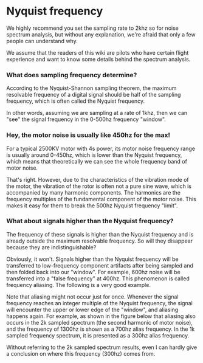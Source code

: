 # Nyquist frequency

We highly recommend you set the sampling rate to 2khz so for noise spectrum analysis, but without any explanation, we're afraid that only a few people can understand why.

We assume that the readers of this wiki are pilots who have certain flight experience and want to know some details behind the spectrum analysis.

### What does sampling frequency determine?

According to the Nyquist-Shannon sampling theorem, the maximum resolvable frequency of a digital signal should be half of the sampling frequency, which is often called the Nyquist frequency.

In other words, assuming we are sampling at a rate of 1khz, then we can "see" the signal frequency in the 0-500hz frequency "window".

### Hey, the motor noise is usually like 450hz for the max!

For a typical 2500KV motor with 4s power, its motor noise frequency range is usually around 0-450hz, which is lower than the Nyquist frequency, which means that theoretically we can see the whole frequency band of motor noise.

That's right. However, due to the characteristics of the vibration mode of the motor, the vibration of the rotor is often not a pure sine wave, which is accompanied by many harmonic components. The harmonics are the frequency multiples of the fundamental component of the motor noise. This makes it easy for them to break the 500hz Nyquist frequency "limit".

### What about signals higher than the Nyquist frequency?

The frequency of these signals is higher than the Nyquist frequency and is already outside the maximum resolvable frequency. So will they disappear because they are indistinguishable?

Obviously, it won't. Signals higher than the Nyquist frequency will be transferred to low-frequency component artifacts after being sampled and then folded back into our "window". For example, 600hz noise will be transferred into a "false frequency" at 400hz. This phenomenon is called frequency aliasing. The following is a very good example.

Note that aliasing might not occur just for once. Whenever the signal frequency reaches an integer multiple of the Nyquist frequency, the signal will encounter the upper or lower edge of the "window", and aliasing happens again. For example, as shown in the figure below that aliasing also occurs in the 2k sampled spectrum (the second harmonic of motor noise), and the frequency of 1300hz is shown as a 700hz alias frequency. In the 1k sampled frequency spectrum, it is presented as a 300hz alias frequency.

Without referring to the 2k sampled spectrum results, even I can hardly give a conclusion on where this frequency (300hz) comes from.
